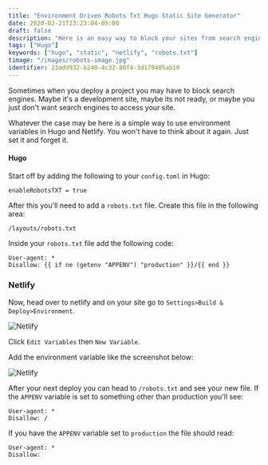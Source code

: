 ```yaml
---
title: "Environment Driven Robots Txt Hugo Static Site Generator"
date: 2020-02-21T23:23:04-05:00
draft: false
description: "Here is an easy way to block your sites from search engines when using Hugo.  Easily blog search engines by using environment variables."
tags: ["Hugo"]
keywords: ["hugo", "static", "netlify", "robots.txt"]
timage: "/images/robots-image.jpg"
identifier: 23add932-b240-4c32-80f4-3d179405ab10
---
```


Sometimes when you deploy a project you may have to block search engines.  Maybe it's a development site, maybe its not ready, or maybe you just don't want search engines to access your site.  

Whatever the case may be here is a simple way to use environment variables in Hugo and Netlify.  You won't have to think about it again. Just set it and forget it.

#### Hugo

Start off by adding the following to your `config.toml` in Hugo:

```
enableRobotsTXT = true
```

After this you'll need to add a `robots.txt` file.  Create this file in the following area:

```
/layouts/robots.txt
```

Inside your `robots.txt` file add the following code:

```
User-agent: *
Disallow: {{ if ne (getenv "APPENV") "production" }}/{{ end }}
```

### Netlify

Now, head over to netlify and on your site go to `Settings>Build & Deploy>Environment`.

![Netlify](/images/netlify-env.png)

Click `Edit Variables` then `New Variable`. 

Add the environment variable like the screenshot below:

![Netlify](/images/netlify-new-env.png)

After your next deploy you can head to `/robots.txt` and see your new file.  If the `APPENV` variable is set to something other than production you'll see:

```
User-agent: *
Disallow: /
```

If you have the `APPENV` variable set to `production` the file should read:

```
User-agent: *
Disallow:
```